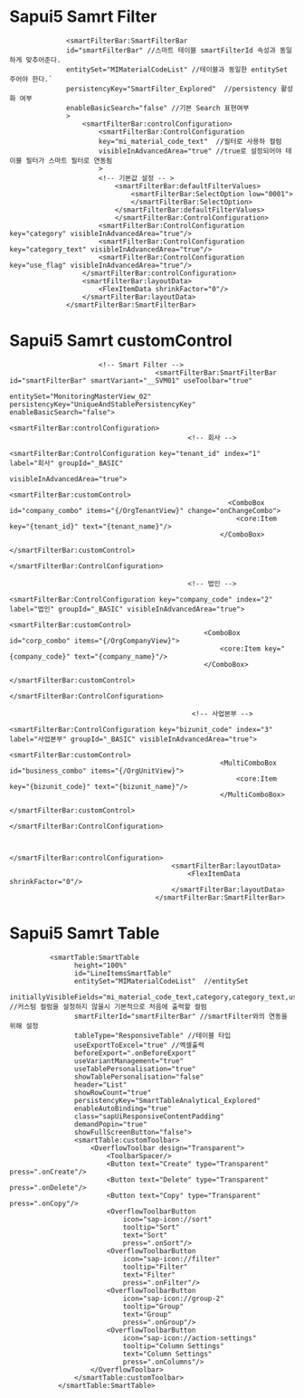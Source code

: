 # Sapui5 Samrt Filter
                  <smartFilterBar:SmartFilterBar 
                  id="smartFilterBar" //스마트 테이블 smartFilterId 속성과 동일하게 맞추어준다. 
                  entitySet="MIMaterialCodeList" //테이블과 동일한 entitySet  주어야 한다.`
                  persistencyKey="SmartFilter_Explored"  //persistency 활성화 여부
                  enableBasicSearch="false" //기본 Search 표현여부
                  >
                      <smartFilterBar:controlConfiguration>
                          <smartFilterBar:ControlConfiguration 
                          key="mi_material_code_text"  //필터로 사용하 컬럼
                          visibleInAdvancedArea="true" //true로 설정되어야 테이블 필터가 스마트 필터로 연동됨 
                          >
                          <!-- 기본값 설정 -- >
                              <smartFilterBar:defaultFilterValues>
                                  <smartFilterBar:SelectOption low="0001">   
                                  </smartFilterBar:SelectOption>
                              </smartFilterBar:defaultFilterValues>     
                              </smartFilterBar:ControlConfiguration>
                          <smartFilterBar:ControlConfiguration key="category" visibleInAdvancedArea="true"/>
                          <smartFilterBar:ControlConfiguration key="category_text" visibleInAdvancedArea="true"/>
                          <smartFilterBar:ControlConfiguration key="use_flag" visibleInAdvancedArea="true"/>              
                      </smartFilterBar:controlConfiguration>
                      <smartFilterBar:layoutData>
                          <FlexItemData shrinkFactor="0"/>
                      </smartFilterBar:layoutData>
                  </smartFilterBar:SmartFilterBar>
                  
# Sapui5 Samrt customControl
                          <!-- Smart Filter -->
                                      	<smartFilterBar:SmartFilterBar id="smartFilterBar" smartVariant="__SVM01" useToolbar="true" 
                                          entitySet="MonitoringMasterView_02" persistencyKey="UniqueAndStablePersistencyKey" enableBasicSearch="false">
                                            <smartFilterBar:controlConfiguration>
                                                <!-- 회사 -->
                                                <smartFilterBar:ControlConfiguration key="tenant_id" index="1" label="회사" groupId="_BASIC" 
                                                visibleInAdvancedArea="true">
                                                    <smartFilterBar:customControl>
                                                          <ComboBox id="company_combo" items="{/OrgTenantView}" change="onChangeCombo">
                                                            <core:Item key="{tenant_id}" text="{tenant_name}"/>
                                                        </ComboBox>
                                                    </smartFilterBar:customControl>
                                                </smartFilterBar:ControlConfiguration>

                                                <!-- 법인 -->
                                             <smartFilterBar:ControlConfiguration key="company_code" index="2" label="법인" groupId="_BASIC" visibleInAdvancedArea="true">
                                                    <smartFilterBar:customControl>
                                                    <ComboBox id="corp_combo" items="{/OrgCompanyView}">
                                                        <core:Item key="{company_code}" text="{company_name}"/>
                                                    </ComboBox>
                                                    </smartFilterBar:customControl>
                                                </smartFilterBar:ControlConfiguration> 

                                                 <!-- 사업본부 -->
                                                <smartFilterBar:ControlConfiguration key="bizunit_code" index="3" label="사업본부" groupId="_BASIC" visibleInAdvancedArea="true">
                                                    <smartFilterBar:customControl>
                                                    	<MultiComboBox id="business_combo" items="{/OrgUnitView}">
                                                            <core:Item key="{bizunit_code}" text="{bizunit_name}"/>
                                                        </MultiComboBox>
                                                    </smartFilterBar:customControl>
                                                </smartFilterBar:ControlConfiguration> 

                                     
                                            </smartFilterBar:controlConfiguration>
                                            <smartFilterBar:layoutData>
                                                <FlexItemData shrinkFactor="0"/>
                                            </smartFilterBar:layoutData>
                                        </smartFilterBar:SmartFilterBar> 
                                        





# Sapui5 Samrt Table               
              <smartTable:SmartTable
                    height="100%"
                    id="LineItemsSmartTable"
                    entitySet="MIMaterialCodeList"  //entitySet
                    initiallyVisibleFields="mi_material_code_text,category,category_text,use_flag"  //커스텀 컬럼을 설정하지 않을시 기본적으로 처음에 출력할 컬럼
                    smartFilterId="smartFilterBar" //smartFilter와의 연동을 위해 설정
                    tableType="ResponsiveTable" //테이블 타입
                    useExportToExcel="true" //엑셀출력
                    beforeExport=".onBeforeExport"
                    useVariantManagement="true"
                    useTablePersonalisation="true"
                    showTablePersonalisation="false"
                    header="List"
                    showRowCount="true"
                    persistencyKey="SmartTableAnalytical_Explored"
                    enableAutoBinding="true"
                    class="sapUiResponsiveContentPadding"
                    demandPopin="true"
                    showFullScreenButton="false">
                    <smartTable:customToolbar>
                        <OverflowToolbar design="Transparent">
                            <ToolbarSpacer/>
                            <Button text="Create" type="Transparent" press=".onCreate"/>
                            <Button text="Delete" type="Transparent" press=".onDelete"/>
                            <Button text="Copy" type="Transparent" press=".onCopy"/>
                            <OverflowToolbarButton
                                icon="sap-icon://sort"
                                tooltip="Sort"
                                text="Sort"
                                press=".onSort"/>
                            <OverflowToolbarButton
                                icon="sap-icon://filter"
                                tooltip="Filter"
                                text="Filter"
                                press=".onFilter"/>
                            <OverflowToolbarButton
                                icon="sap-icon://group-2"
                                tooltip="Group"
                                text="Group"
                                press=".onGroup"/>
                            <OverflowToolbarButton
                                icon="sap-icon://action-settings"
                                tooltip="Column Settings"
                                text="Column Settings"
                                press=".onColumns"/>
                        </OverflowToolbar>
                    </smartTable:customToolbar>
                </smartTable:SmartTable>
